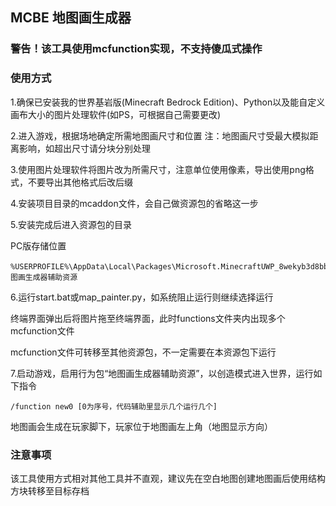 ## MCBE 地图画生成器

### 警告！该工具使用mcfunction实现，不支持傻瓜式操作

### 使用方式

1.确保已安装我的世界基岩版(Minecraft Bedrock Edition)、Python以及能自定义画布大小的图片处理软件(如PS，可根据自己需要更改)

2.进入游戏，根据场地确定所需地图画尺寸和位置
注：地图画尺寸受最大模拟距离影响，如超出尺寸请分块分别处理

3.使用图片处理软件将图片改为所需尺寸，注意单位使用像素，导出使用png格式，不要导出其他格式后改后缀

4.安装项目目录的mcaddon文件，会自己做资源包的省略这一步

5.安装完成后进入资源包的目录

PC版存储位置
```
%USERPROFILE%\AppData\Local\Packages\Microsoft.MinecraftUWP_8wekyb3d8bbwe\LocalState\games\com.mojang\minecraftWorlds\behavior_packs\地图画生成器辅助资源
```
6.运行start.bat或map_painter.py，如系统阻止运行则继续选择运行

终端界面弹出后将图片拖至终端界面，此时functions文件夹内出现多个mcfunction文件

mcfunction文件可转移至其他资源包，不一定需要在本资源包下运行

7.启动游戏，启用行为包“地图画生成器辅助资源”，以创造模式进入世界，运行如下指令
```
/function new0 [0为序号，代码辅助里显示几个运行几个]
```
地图画会生成在玩家脚下，玩家位于地图画左上角（地图显示方向）

### 注意事项

该工具使用方式相对其他工具并不直观，建议先在空白地图创建地图画后使用结构方块转移至目标存档
